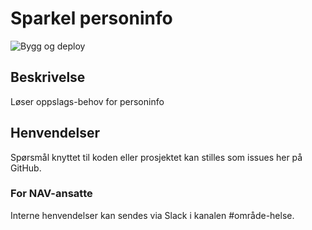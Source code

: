 # Sparkel personinfo
![Bygg og deploy](https://github.com/navikt/helse-sparkel-personinfo/workflows/Bygg%20og%20deploy/badge.svg)

## Beskrivelse
Løser oppslags-behov for personinfo

## Henvendelser
Spørsmål knyttet til koden eller prosjektet kan stilles som issues her på GitHub.

### For NAV-ansatte
Interne henvendelser kan sendes via Slack i kanalen #område-helse.
